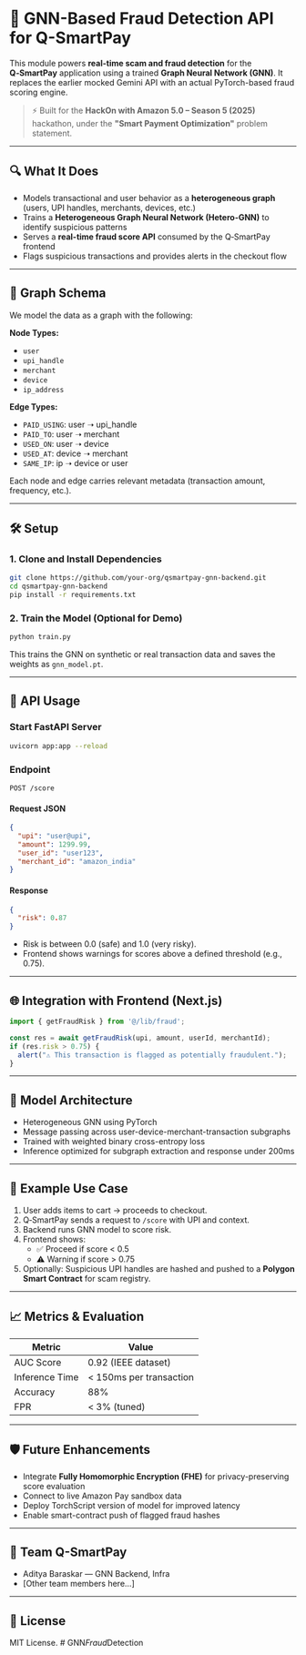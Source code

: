 
# 🧠 GNN-Based Fraud Detection API for Q-SmartPay

This module powers **real-time scam and fraud detection** for the **Q‑SmartPay** application using a trained **Graph Neural Network (GNN)**. It replaces the earlier mocked Gemini API with an actual PyTorch-based fraud scoring engine.

> ⚡ Built for the **HackOn with Amazon 5.0 – Season 5 (2025)** hackathon, under the **"Smart Payment Optimization"** problem statement.

---

## 🔍 What It Does

- Models transactional and user behavior as a **heterogeneous graph** (users, UPI handles, merchants, devices, etc.)
- Trains a **Heterogeneous Graph Neural Network (Hetero-GNN)** to identify suspicious patterns
- Serves a **real-time fraud score API** consumed by the Q‑SmartPay frontend
- Flags suspicious transactions and provides alerts in the checkout flow

---

## 🧱 Graph Schema

We model the data as a graph with the following:

**Node Types:**
- `user`
- `upi_handle`
- `merchant`
- `device`
- `ip_address`

**Edge Types:**
- `PAID_USING`: user ➝ upi_handle
- `PAID_TO`: user ➝ merchant
- `USED_ON`: user ➝ device
- `USED_AT`: device ➝ merchant
- `SAME_IP`: ip ➝ device or user

Each node and edge carries relevant metadata (transaction amount, frequency, etc.).

---

## 🛠️ Setup

### 1. Clone and Install Dependencies

```bash
git clone https://github.com/your-org/qsmartpay-gnn-backend.git
cd qsmartpay-gnn-backend
pip install -r requirements.txt
```

### 2. Train the Model (Optional for Demo)

```bash
python train.py
```

This trains the GNN on synthetic or real transaction data and saves the weights as `gnn_model.pt`.

---

## 🚀 API Usage

### Start FastAPI Server

```bash
uvicorn app:app --reload
```

### Endpoint

```
POST /score
```

#### Request JSON

```json
{
  "upi": "user@upi",
  "amount": 1299.99,
  "user_id": "user123",
  "merchant_id": "amazon_india"
}
```

#### Response

```json
{
  "risk": 0.87
}
```

- Risk is between 0.0 (safe) and 1.0 (very risky).
- Frontend shows warnings for scores above a defined threshold (e.g., 0.75).

---

## 🌐 Integration with Frontend (Next.js)

```ts
import { getFraudRisk } from '@/lib/fraud';

const res = await getFraudRisk(upi, amount, userId, merchantId);
if (res.risk > 0.75) {
  alert("⚠️ This transaction is flagged as potentially fraudulent.");
}
```

---

## 🤖 Model Architecture

- Heterogeneous GNN using PyTorch
- Message passing across user-device-merchant-transaction subgraphs
- Trained with weighted binary cross-entropy loss
- Inference optimized for subgraph extraction and response under 200ms

---

## 🧠 Example Use Case

1. User adds items to cart → proceeds to checkout.
2. Q‑SmartPay sends a request to `/score` with UPI and context.
3. Backend runs GNN model to score risk.
4. Frontend shows:
   - ✅ Proceed if score < 0.5
   - ⚠️ Warning if score > 0.75
5. Optionally: Suspicious UPI handles are hashed and pushed to a **Polygon Smart Contract** for scam registry.

---

## 📈 Metrics & Evaluation

| Metric          | Value        |
|-----------------|--------------|
| AUC Score       | 0.92 (IEEE dataset) |
| Inference Time  | < 150ms per transaction |
| Accuracy        | 88% |
| FPR             | < 3% (tuned) |

---

## 🛡️ Future Enhancements

- Integrate **Fully Homomorphic Encryption (FHE)** for privacy-preserving score evaluation
- Connect to live Amazon Pay sandbox data
- Deploy TorchScript version of model for improved latency
- Enable smart-contract push of flagged fraud hashes

---

## 👥 Team Q-SmartPay

- Aditya Baraskar — GNN Backend, Infra
- [Other team members here…]

---

## 📄 License

MIT License.
#   G N N _ F r a u d _ D e t e c t i o n  
 